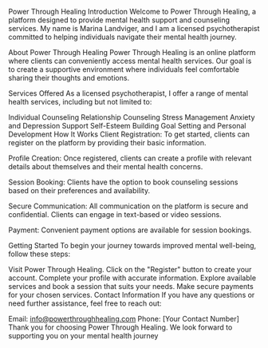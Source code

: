 Power Through Healing
Introduction
Welcome to Power Through Healing, a platform designed to provide mental health support and counseling services. My name is Marina Landviger, and I am a licensed psychotherapist committed to helping individuals navigate their mental health journey.

About Power Through Healing
Power Through Healing is an online platform where clients can conveniently access mental health services. Our goal is to create a supportive environment where individuals feel comfortable sharing their thoughts and emotions.

Services Offered
As a licensed psychotherapist, I offer a range of mental health services, including but not limited to:

Individual Counseling
Relationship Counseling
Stress Management
Anxiety and Depression Support
Self-Esteem Building
Goal Setting and Personal Development
How It Works
Client Registration: To get started, clients can register on the platform by providing their basic information.

Profile Creation: Once registered, clients can create a profile with relevant details about themselves and their mental health concerns.

Session Booking: Clients have the option to book counseling sessions based on their preferences and availability.

Secure Communication: All communication on the platform is secure and confidential. Clients can engage in text-based or video sessions.

Payment: Convenient payment options are available for session bookings.

Getting Started
To begin your journey towards improved mental well-being, follow these steps:

Visit Power Through Healing.
Click on the "Register" button to create your account.
Complete your profile with accurate information.
Explore available services and book a session that suits your needs.
Make secure payments for your chosen services.
Contact Information
If you have any questions or need further assistance, feel free to reach out:

Email: info@powerthroughhealing.com
Phone: [Your Contact Number]
Thank you for choosing Power Through Healing. We look forward to supporting you on your mental health journey

